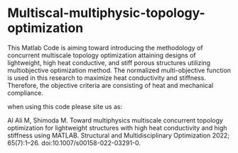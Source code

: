 # Multiscal-multiphysic-topology-optimization
This Matlab Code is aiming toward introducing the methodology of concurrent multiscale topology
optimization attaining designs of lightweight, high heat conductive, and stiff porous structures utilizing multiobjective optimization method. The normalized multi-objective function is used in this research to maximize heat
conductivity and stiffness. Therefore, the objective criteria are consisting of heat and mechanical compliance.

when using this code please site us as:

Al Ali M, Shimoda M. 
Toward multiphysics multiscale concurrent topology optimization for lightweight structures with high heat conductivity and high stiffness using MATLAB. 
Structural and Multidisciplinary Optimization 2022; 65(7):1–26.
doi:10.1007/s00158-022-03291-0.
